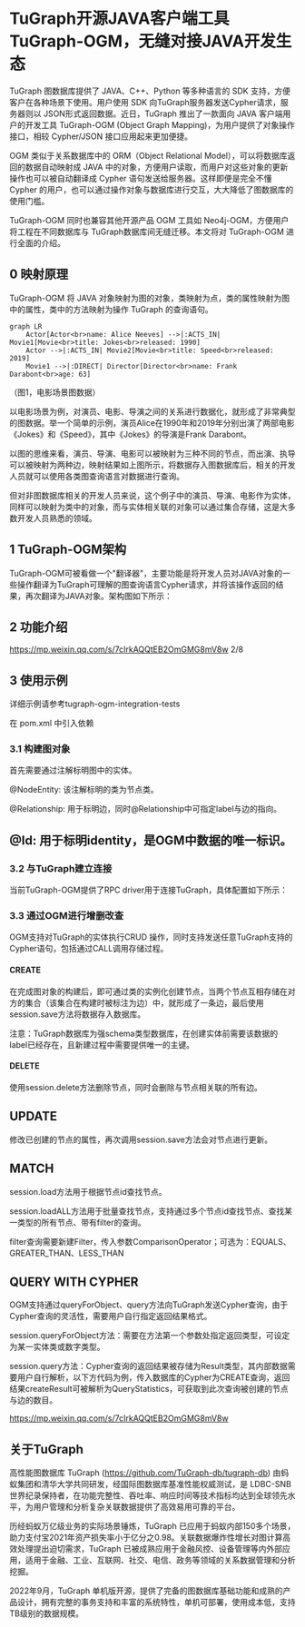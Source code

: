 # TuGraph开源JAVA客户端工具TuGraph-OGM，无缝对接JAVA开发生态

TuGraph 图数据库提供了 JAVA、C++、Python 等多种语言的 SDK 支持，方便客户在各种场景下使用。用户使用 SDK 向TuGraph服务器发送Cypher请求，服务器则以 JSON形式返回数据。近日，TuGraph 推出了一款面向 JAVA 客户端用户的开发工具 TuGraph-OGM (Object Graph Mapping)，为用户提供了对象操作接口，相较 Cypher/JSON 接口应用起来更加便捷。

OGM 类似于关系数据库中的 ORM（Object Relational Model），可以将数据库返回的数据自动映射成 JAVA 中的对象，方便用户读取，而用户对这些对象的更新操作也可以被自动翻译成 Cypher 语句发送给服务器。这样即便是完全不懂 Cypher 的用户，也可以通过操作对象与数据库进行交互，大大降低了图数据库的使用门槛。

TuGraph-OGM 同时也兼容其他开源产品 OGM 工具如 Neo4j-OGM，方便用户将工程在不同数据库与 TuGraph数据库间无缝迁移。本文将对 TuGraph-OGM 进行全面的介绍。

## 0 映射原理

TuGraph-OGM 将 JAVA 对象映射为图的对象，类映射为点，类的属性映射为图中的属性，类中的方法映射为操作 TuGraph 的查询语句。

```mermaid
graph LR
    Actor[Actor<br>name: Alice Neeves] -->|:ACTS_IN| Movie1[Movie<br>title: Jokes<br>released: 1990]
    Actor -->|:ACTS_IN| Movie2[Movie<br>title: Speed<br>released: 2019]
    Movie1 -->|:DIRECT| Director[Director<br>name: Frank Darabont<br>age: 63]
```

（图1，电影场景图数据）

以电影场景为例，对演员、电影、导演之间的关系进行数据化，就形成了非常典型的图数据。举一个简单的示例，演员Alice在1990年和2019年分别出演了两部电影《Jokes》和《Speed》，其中《Jokes》的导演是Frank Darabont。

以图的思维来看，演员、导演、电影可以被映射为三种不同的节点，而出演、执导可以被映射为两种边，映射结果如上图所示，将数据存入图数据库后，相关的开发人员就可以使用各类图查询语言对数据进行查询。

但对非图数据库相关的开发人员来说，这个例子中的演员、导演、电影作为实体，同样可以映射为类中的对象，而与实体相关联的对象可以通过集合存储，这是大多数开发人员熟悉的领域。

## 1 TuGraph-OGM架构

TuGraph-OGM可被看做一个"翻译器"，主要功能是将开发人员对JAVA对象的一些操作翻译为TuGraph可理解的图查询语言Cypher请求，并将该操作返回的结果，再次翻译为JAVA对象。架构图如下所示：

## 2 功能介绍

https://mp.weixin.qq.com/s/7cIrkAQQtEB2OmGMG8mV8w                           2/8

## 3 使用示例

详细示例请参考tugraph-ogm-integration-tests

在 pom.xml 中引入依赖

### 3.1 构建图对象

首先需要通过注解标明图中的实体。

@NodeEntity: 该注解标明的类为节点类。

@Relationship: 用于标明边，同时@Relationship中可指定label与边的指向。

@Id: 用于标明identity，是OGM中数据的唯一标识。
---
### 3.2 与TuGraph建立连接

当前TuGraph-OGM提供了RPC driver用于连接TuGraph，具体配置如下所示：

### 3.3 通过OGM进行增删改查

OGM支持对TuGraph的实体执行CRUD 操作，同时支持发送任意TuGraph支持的Cypher语句，包括通过CALL调用存储过程。

#### CREATE

在完成图对象的构建后，即可通过类的实例化创建节点，当两个节点互相存储在对方的集合（该集合在构建时被标注为边）中，就形成了一条边，最后使用session.save方法将数据存入数据库。

注意：TuGraph数据库为强schema类型数据库，在创建实体前需要该数据的label已经存在，且新建过程中需要提供唯一的主键。

#### DELETE

使用session.delete方法删除节点，同时会删除与节点相关联的所有边。

## UPDATE

修改已创建的节点的属性，再次调用session.save方法会对节点进行更新。

## MATCH

session.load方法用于根据节点id查找节点。

session.loadALL方法用于批量查找节点，支持通过多个节点id查找节点、查找某一类型的所有节点、带有filter的查询。

filter查询需要新建Filter，传入参数ComparisonOperator；可选为：EQUALS、GREATER_THAN、LESS_THAN

## QUERY WITH CYPHER

OGM支持通过queryForObject、query方法向TuGraph发送Cypher查询，由于Cypher查询的灵活性，需要用户自行指定返回结果格式。

session.queryForObject方法：需要在方法第一个参数处指定返回类型，可设定为某一实体类或数字类型。

session.query方法：Cypher查询的返回结果被存储为Result类型，其内部数据需要用户自行解析，以下方代码为例，传入数据库的Cypher为CREATE查询，返回结果createResult可被解析为QueryStatistics，可获取到此次查询被创建的节点与边的数目。

https://mp.weixin.qq.com/s/7cIrkAQQtEB2OmGMG8mV8w                            

## 关于TuGraph

高性能图数据库 TuGraph (https://github.com/TuGraph-db/tugraph-db) 由蚂蚁集团和清华大学共同研发，经国际图数据库基准性能权威测试，是 LDBC-SNB 世界纪录保持者，在功能完整性、吞吐率、响应时间等技术指标均达到全球领先水平，为用户管理和分析复杂关联数据提供了高效易用可靠的平台。

历经蚂蚁万亿级业务的实际场景锤炼，TuGraph 已应用于蚂蚁内部150多个场景，助力支付宝2021年资产损失率小于亿分之0.98。关联数据爆炸性增长对图计算高效处理提出迫切需求，TuGraph 已被成熟应用于金融风控、设备管理等内外部应用，适用于金融、工业、互联网、社交、电信、政务等领域的关系数据管理和分析挖掘。

2022年9月，TuGraph 单机版开源，提供了完备的图数据库基础功能和成熟的产品设计，拥有完整的事务支持和丰富的系统特性，单机可部署，使用成本低，支持TB级别的数据规模。